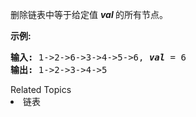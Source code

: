 <p>删除链表中等于给定值&nbsp;<strong><em>val&nbsp;</em></strong>的所有节点。</p>

<p><strong>示例:</strong></p>

<pre><strong>输入:</strong> 1-&gt;2-&gt;6-&gt;3-&gt;4-&gt;5-&gt;6, <em><strong>val</strong></em> = 6
<strong>输出:</strong> 1-&gt;2-&gt;3-&gt;4-&gt;5
</pre>
<div><div>Related Topics</div><div><li>链表</li></div></div>